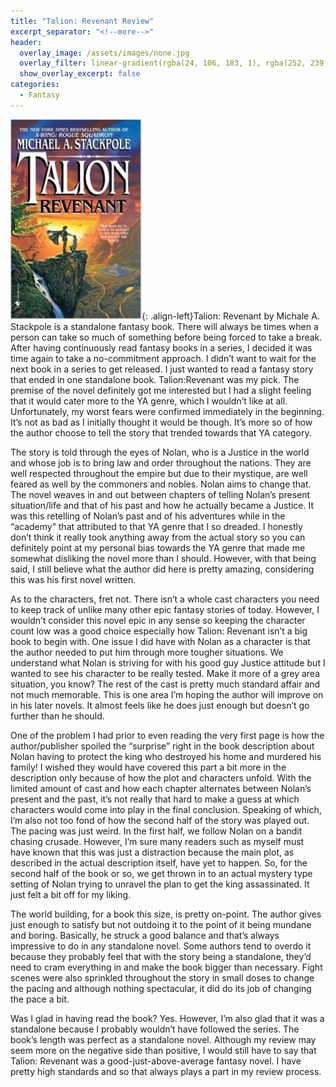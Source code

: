 ```yaml
---
title: "Talion: Revenant Review"
excerpt_separator: "<!--more-->"
header:
  overlay_image: /assets/images/none.jpg
  overlay_filter: linear-gradient(rgba(24, 106, 183, 1), rgba(252, 239, 146, 1))
  show_overlay_excerpt: false
categories:
  - Fantasy
---
```

![talion-revenant-cover](/assets/images/talion-revenant.jpg){: .align-left}Talion: Revenant by Michale A. Stackpole is a standalone fantasy book. There will always be times when a person can take so much of something before being forced to take a break. After having continuously read fantasy books in a series, I decided it was time again to take a no-commitment approach. I didn’t want to wait for the next book in a series to get released. I just wanted to read a fantasy story that ended in one standalone book. Talion:Revenant was my pick. The premise of the novel definitely got me interested but I had a slight feeling that it would cater more to the YA genre, which I wouldn’t like at all. Unfortunately, my worst fears were confirmed immediately in the beginning. It’s not as bad as I initially thought it would be though. It’s more so of how the author choose to tell the story that trended towards that YA category.

The story is told through the eyes of Nolan, who is a Justice in the world and whose job is to bring law and order throughout the nations. They are well respected throughout the empire but due to their mystique, are well feared as well by the commoners and nobles. Nolan aims to change that. The novel weaves in and out between chapters of telling Nolan’s present situation/life and that of his past and how he actually became a Justice. It was this retelling of Nolan’s past and of his adventures while in the “academy” that attributed to that YA genre that I so dreaded. I honestly don’t think it really took anything away from the actual story so you can definitely point at my personal bias towards the YA genre that made me somewhat disliking the novel more than I should. However, with that being said, I still believe what the author did here is pretty amazing, considering this was his first novel written.

As to the characters, fret not. There isn’t a whole cast characters you need to keep track of unlike many other epic fantasy stories of today. However, I wouldn’t consider this novel epic in any sense so keeping the character count low was a good choice especially how Talion: Revenant isn’t a big book to begin with. One issue I did have with Nolan as a character is that the author needed to put him through more tougher situations. We understand what Nolan is striving for with his good guy Justice attitude but I wanted to see his character to be really tested. Make it more of a grey area situation, you know? The rest of the cast is pretty much standard affair and not much memorable. This is one area I’m hoping the author will improve on in his later novels. It almost feels like he does just enough but doesn’t go further than he should.

One of the problem I had prior to even reading the very first page is how the author/publisher spoiled the “surprise” right in the book description about Nolan having to protect the king who destroyed his home and murdered his family! I wished they would have covered this part a bit more in the description only because of how the plot and characters unfold. With the limited amount of cast and how each chapter alternates between Nolan’s present and the past, it’s not really that hard to make a guess at which characters would come into play in the final conclusion. Speaking of which, I’m also not too fond of how the second half of the story was played out. The pacing was just weird. In the first half, we follow Nolan on a bandit chasing crusade. However, I’m sure many readers such as myself must have known that this was just a distraction because the main plot, as described in the actual description itself, have yet to happen. So, for the second half of the book or so, we get thrown in to an actual mystery type setting of Nolan trying to unravel the plan to get the king assassinated. It just felt a bit off for my liking.

The world building, for a book this size, is pretty on-point. The author gives just enough to satisfy but not outdoing it to the point of it being mundane and boring. Basically, he struck a good balance and that’s always impressive to do in any standalone novel. Some authors tend to overdo it because they probably feel that with the story being a standalone, they’d need to cram everything in and make the book bigger than necessary. Fight scenes were also sprinkled throughout the story in small doses to change the pacing and although nothing spectacular, it did do its job of changing the pace a bit.

Was I glad in having read the book? Yes. However, I’m also glad that it was a standalone because I probably wouldn’t have followed the series. The book’s length was perfect as a standalone novel. Although my review may seem more on the negative side than positive, I would still have to say that Talion: Revenant was a good-just-above-average fantasy novel. I have pretty high standards and so that always plays a part in my review process.